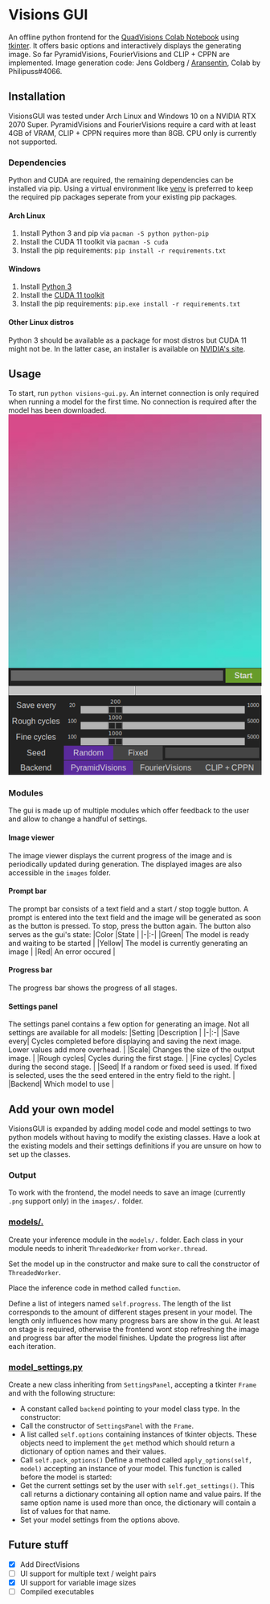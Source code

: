 # Visions GUI

An offline python frontend for the [QuadVisions Colab Notebook](https://colab.research.google.com/drive/1qgMT4-_kDIgZnNGMmrxmwzT3N6Ittw6B?usp=sharing#scrollTo=OOd34BtkuK63) using [tkinter](https://docs.python.org/3/library/tkinter.html).
It offers basic options and interactively displays the generating image. So far PyramidVisions, FourierVisions and CLIP + CPPN are implemented. Image generation code: Jens Goldberg / [Aransentin](https://https//twitter.com/aransentin), Colab by Philipuss#4066.

## Installation
VisionsGUI was tested under Arch Linux and Windows 10 on a NVIDIA RTX 2070 Super. PyramidVisions and FourierVisions require a card with at least 4GB of VRAM, CLIP + CPPN requires more than 8GB. CPU only is currently not supported.
### Dependencies
Python and CUDA are required, the remaining dependencies can be installed via pip. Using a virtual environment like [venv](https://docs.python.org/3/library/venv.html) is preferred to keep the required pip packages seperate from your existing pip packages.
#### Arch Linux
1) Install Python 3 and pip via `pacman -S python python-pip`
2) Install the CUDA 11 toolkit via `pacman -S cuda`
3) Install the pip requirements: `pip install -r requirements.txt`

#### Windows
1) Install [Python 3](https://www.python.org/downloads/windows/)
2) Install the [CUDA 11 toolkit](https://developer.nvidia.com/cuda-downloads?target_os=Windows&target_arch=x86_64)
3) Install the pip requirements: `pip.exe install -r requirements.txt`

#### Other Linux distros
Python 3 should be available as a package for most distros but CUDA 11 might not be. In the latter case, an installer is available on [NVIDIA's site](https://developer.nvidia.com/cuda-downloads?target_os=Linux).


## Usage
To start, run `python visions-gui.py`. An internet connection is only required when running a model for the first time. No connection is required after the model has been downloaded.
![alt text](docs/gui_start.png "The GUI")

### Modules
The gui is made up of multiple modules which offer feedback to the user and allow to change a handful of settings.
#### Image viewer
The image viewer displays the current progress of the image and is periodically updated during generation. The displayed images are also accessible in the `images` folder.
#### Prompt bar
The prompt bar consists of a text field and a start / stop toggle button. A prompt is entered into the text field and the image will be generated as soon as the button is pressed. To stop, press the button again.
The button also serves as the gui's state:
|Color |State |
|-|:-|
|Green| The model is ready and waiting to be started |
|Yellow| The model is currently generating an image |
|Red| An error occured |
#### Progress bar
The progress bar shows the progress of all stages.
#### Settings panel
The settings panel contains a few option for generating an image. Not all settings are available for all models:
|Setting |Description |
|-|:-|
|Save every| Cycles completed before displaying and saving the next image. Lower values add more overhead. |
|Scale| Changes the size of the output image. |
|Rough cycles| Cycles during the first stage. |
|Fine cycles| Cycles during the second stage. |
|Seed| If a random or fixed seed is used. If fixed is selected, uses the the seed entered in the entry field to the right. |
|Backend| Which model to use |

## Add your own model
VisionsGUI is expanded by adding model code and model settings to two python models without having to modify the existing classes.
Have a look at the existing models and their settings definitions if you are unsure on how to set up the classes.
### Output
To work with the frontend, the model needs to save an image (currently `.png` support only) in the `images/.` folder.

### [models/.](models)
Create your inference module in the `models/.` folder. Each class in your module needs to inherit `ThreadedWorker` from `worker.thread`.

Set the model up in the constructor and make sure to call the constructor of `ThreadedWorker`.

Place the inference code in method called `function`.

Define a list of integers named `self.progress`. The length of the list corresponds to the amount of different stages present in your model. The length only influences how many progress bars are show in the gui. At least on stage is required, otherwise the frontend wont stop refreshing the image and progress bar after the model finishes. Update the progress list after each iteration.

### [model_settings.py](gui/model_settings.py)
Create a new class inheriting from `SettingsPanel`, accepting a tkinter `Frame` and with the following structure:
- A constant called `backend` pointing to your model class type.
In the constructor:
- Call the constructor of `SettingsPanel` with the `Frame`.
- A list called `self.options` containing instances of tkinter objects. These objects need to implement the `get` method which should return a dictionary of option names and their values.
- Call `self.pack_options()`
Define a method called `apply_options(self, model)` accepting an instance of your model. This function is called before the model is started:
- Get the current settings set by the user with `self.get_settings()`. This call returns a dictionary containing all option name and value pairs. If the same option name is used more than once, the dictionary will contain a list of values for that name.
- Set your model settings from the options above.


## Future stuff
- [x] Add DirectVisions
- [ ] UI support for multiple text / weight pairs
- [x] UI support for variable image sizes
- [ ] Compiled executables
